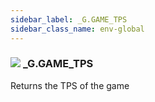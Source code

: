 ```yaml
---
sidebar_label: _G.GAME_TPS
sidebar_class_name: env-global
---
```


### ![](/img/wiki/global.png) **_G**.GAME_TPS
Returns the TPS of the game<br/>
